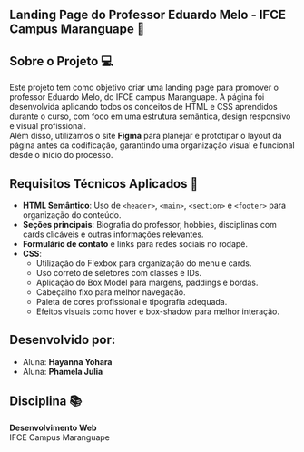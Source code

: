 ## Landing Page do Professor Eduardo Melo - IFCE Campus Maranguape 🌄

## Sobre o Projeto 💻

Este projeto tem como objetivo criar uma landing page para promover o professor Eduardo Melo, do IFCE campus Maranguape. A página foi desenvolvida aplicando todos os conceitos de HTML e CSS aprendidos durante o curso, com foco em uma estrutura semântica, design responsivo e visual profissional.  
Além disso, utilizamos o site **Figma** para planejar e prototipar o layout da página antes da codificação, garantindo uma organização visual e funcional desde o início do processo.

## Requisitos Técnicos Aplicados 📌

- **HTML Semântico**: Uso de `<header>`, `<main>`, `<section>` e `<footer>` para organização do conteúdo.
- **Seções principais**: Biografia do professor, hobbies, disciplinas com cards clicáveis e outras informações relevantes.
- **Formulário de contato** e links para redes sociais no rodapé.
- **CSS**:
  - Utilização do Flexbox para organização do menu e cards.
  - Uso correto de seletores com classes e IDs.
  - Aplicação do Box Model para margens, paddings e bordas.
  - Cabeçalho fixo para melhor navegação.
  - Paleta de cores profissional e tipografia adequada.
  - Efeitos visuais como hover e box-shadow para melhor interação.

## Desenvolvido por:

- Aluna: **Hayanna Yohara**  
- Aluna: **Phamela Julia**

## Disciplina 📚

**Desenvolvimento Web**  
IFCE Campus Maranguape
